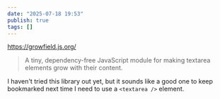 ```yaml
---
date: "2025-07-18 19:53"
publish: true
tags: []
---
```


https://growfield.js.org/

> A tiny, dependency-free JavaScript module for making textarea elements grow with their content.

I haven't tried this library out yet, but it sounds like a good one to keep bookmarked next time I need to use a `<textarea />` element.
